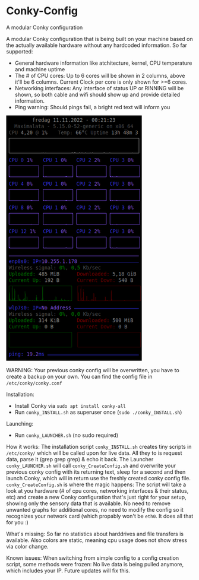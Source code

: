  # Conky-Config
A modular Conky configuration

A modular Conky configuration that is being built on your machine based on the actually available hardware without any hardcoded information.
So far supported:
- General hardware information like atchitecture, kernel, CPU temperature and machine uptime
- The # of CPU cores: Up to 6 cores will be shown in 2 columns, above it'll be 6 columns. Current Clock per core is only shown for >=6 cores.
- Networking interfaces: Any interface of status UP or RINNING will be shown, so both cable and wifi should show up and provide detailed information.
- Ping warning: Should pings fail, a bright red text will inform you

![Demo](./Demo.png)

WARNING:
Your previous conky config will be overwritten, you have to create a backup on your own.
You can find the config file in `/etc/conky/conky.conf`

Installation:
- Install Conky via `sudo apt install conky-all`
- Run `conky_INSTALL.sh` as superuser once (`sudo ./conky_INSTALL.sh`)

Launching:
- Run `conky_LAUNCHER.sh` (no sudo required)

How it works:
The installation script `conky_INSTALL.sh` creates tiny scripts in `/etc/conky/` which will be called upon for live data. All they to is request data, parse it (grep grep grep) & echo it back.
The Launcher `conky_LAUNCHER.sh` will call `conky_CreateConfig.sh` and overwrite your previous conky config with its returning text, sleep for a second and then launch Conky, which will in return use the freshly created conky config file.
`conky_CreateConfig.sh` is where the magic happens: The script will take a look at you hardware (# of cpu cores, networking interfaces & their status, etc) and create a new Conky configuration that's just right for your setup, showing only the sensory data that is available. No need to remove unwanted graphs for additional cores, no need to modify the config so it recognizes your network card (which propably won't be `eth0`. It does all that for you :)

What's missing:
So far no statistics about harddrives and file transfers is available. Also colors are static, meaning cpu usage does not show stress via color change.

Known issues:
When switching from simple config to a config creation script, some methods were frozen: No live data is being pulled anymore, which includes your IP. Future updates will fix this.
